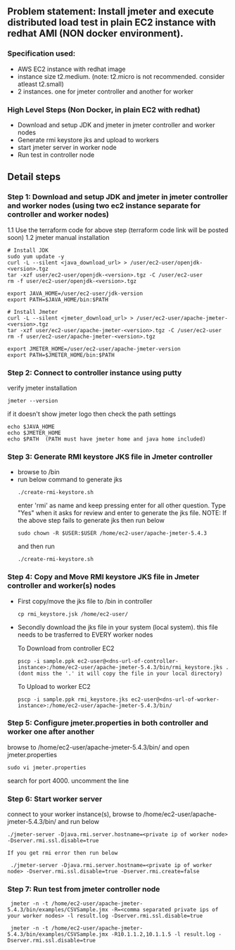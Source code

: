 ## Problem statement: Install jmeter and execute distributed load test in plain EC2 instance with redhat AMI (NON docker environment). 

### Specification used:
- AWS EC2 instance with redhat image
- instance size t2.medium. (note: t2.micro is not recommended. consider atleast t2.small)
- 2 instances. one for jmeter controller and another for worker

### High Level Steps (Non Docker, in plain EC2 with redhat)
- Download and setup JDK and jmeter in jmeter controller and worker nodes
- Generate rmi keystore jks and upload to workers
- start jmeter server in worker node
- Run test in controller node

## Detail steps

### Step 1: Download and setup JDK and jmeter in jmeter controller and worker nodes (using two ec2 instance separate for controller and worker nodes)
1.1 Use the terraform code for above step (terraform code link will be posted soon)
1.2 jmeter manual installation

```
# Install JDK
sudo yum update -y
curl -L --silent <java_download_url> > /user/ec2-user/openjdk-<version>.tgz
tar -xzf user/ec2-user/openjdk-<version>.tgz -C /user/ec2-user
rm -f user/ec2-user/openjdk-<version>.tgz

export JAVA_HOME=/user/ec2-user/jdk-version
export PATH=$JAVA_HOME/bin:$PATH

# Install Jmeter
curl -L --silent <jmeter_download_url> > /user/ec2-user/apache-jmeter-<version>.tgz
tar -xzf user/ec2-user/apache-jmeter-<version>.tgz -C /user/ec2-user
rm -f user/ec2-user/apache-jmeter-<version>.tgz

export JMETER_HOME=/user/ec2-user/apache-jmeter-version
export PATH=$JMETER_HOME/bin:$PATH

```

### Step 2: Connect to controller instance using putty
verify jmeter installation
```
jmeter --version
```
if it doesn't show jmeter logo then check the path settings

```
echo $JAVA_HOME
echo $JMETER_HOME
echo $PATH  (PATH must have jmeter home and java home included)
```

### Step 3: Generate RMI keystore JKS file in Jmeter controller
- browse to <jmeter-home>/bin
- run below command to generate jks
  ```
  ./create-rmi-keystore.sh
  ```
  enter 'rmi' as name and keep pressing enter for all other question. Type "Yes" when it asks for review and enter to generate the jks file. 
NOTE: If the above step fails to generate jks then run below
  ```
  sudo chown -R $USER:$USER /home/ec2-user/apache-jmeter-5.4.3
  ```
  and then run 
    ```
  ./create-rmi-keystore.sh
  ```

### Step 4: Copy and Move RMI keystore JKS file in Jmeter controller and worker(s) nodes
- First copy/move the jks file to <jmeter-home>/bin in controller
  
  ```
  cp rmi_keystore.jsk /home/ec2-user/
  ```
- Secondly download the jks file in your system (local system). this file needs to be trasferred to EVERY worker nodes
  
  To Download from controller EC2
  ```
  pscp -i sample.ppk ec2-user@<dns-url-of-controller-instance>:/home/ec2-user/apache-jmeter-5.4.3/bin/rmi_keystore.jks .  (dont miss the '.' it will copy the file in your local directory)
  ```
  To Upload to worker EC2
  ```
  pscp -i sample.ppk rmi_keystore.jks ec2-user@<dns-url-of-worker-instance>:/home/ec2-user/apache-jmeter-5.4.3/bin/
  ```
  
### Step 5: Configure jmeter.properties in both controller and worker one after another
browse to /home/ec2-user/apache-jmeter-5.4.3/bin/ and open jmeter.properties
  
  ```
  sudo vi jmeter.properties
  ```
  search for port 4000. uncomment the line
  
### Step 6: Start worker server
  connect to your worker instance(s), browse to /home/ec2-user/apache-jmeter-5.4.3/bin/ and run below
  ```
  ./jmeter-server -Djava.rmi.server.hostname=<private ip of worker node> -Dserver.rmi.ssl.disable=true
  
  If you get rmi error then run below
  
   ./jmeter-server -Djava.rmi.server.hostname=<private ip of worker node> -Dserver.rmi.ssl.disable=true -Dserver.rmi.create=false
  ```
  
 ### Step 7: Run test from jmeter controller node
 ```
  jmeter -n -t /home/ec2-user/apache-jmeter-5.4.3/bin/examples/CSVSample.jmx -R=<comma separated private ips of your worker nodes> -l result.log -Dserver.rmi.ssl.disable=true
  
  jmeter -n -t /home/ec2-user/apache-jmeter-5.4.3/bin/examples/CSVSample.jmx -R10.1.1.2,10.1.1.5 -l result.log -Dserver.rmi.ssl.disable=true
```
  

